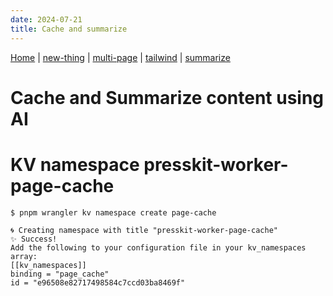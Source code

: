 ```yaml
---
date: 2024-07-21
title: Cache and summarize
---
```

[Home](/) | [new-thing](new-thing) | [multi-page](multi-page) | [tailwind](tailwind) | [summarize](summarize)

# Cache and Summarize content using AI

# KV namespace presskit-worker-page-cache

```
$ pnpm wrangler kv namespace create page-cache

🌀 Creating namespace with title "presskit-worker-page-cache"
✨ Success!
Add the following to your configuration file in your kv_namespaces array:
[[kv_namespaces]]
binding = "page_cache"
id = "e96508e82717498584c7ccd03ba8469f"
```